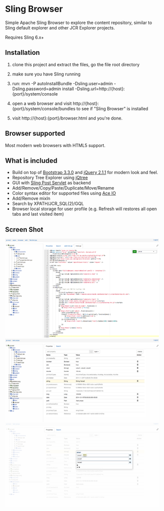# Sling Browser

Simple Apache Sling Browser to explore the content repository, similar to Sling default explorer and other JCR Explorer projects.

Requires Sling 6.x+

## Installation

1. clone this project and extract the files, go the file root directory

2. make sure you have Sling running

3. run: mvn -P autoInstallBundle -Dsling.user=admin -Dsling.password=admin install -Dsling.url=http://{host}:{port}/system/console

4. open a web browser and visit http://{host}:{port}/system/console/bundles to see if "Sling Browser" is installed

5. visit http://{host}:{port}/browser.html and you're done.

## Browser supported

Most modern web browsers with HTML5 support.

## What is included

- Build on top of [Bootstrap 3.3.0](http://getbootstrap.com/) and [jQuery 2.1.1](http://jquery.com/) for modern look and feel.
- Repository Tree Explorer using [jQtree](http://mbraak.github.io/jqTree/)
- GUI with [Sling Post Servlet](http://sling.apache.org/documentation/bundles/manipulating-content-the-slingpostservlet-servlets-post.html) as backend
- Add/Remove/Copy/Paste/Duplicate/Move/Rename
- Color syntax editor for supported files using [Ace IO](http://ace.c9.io/)
- Add/Remove mixln
- Search by XPATH/JCR_SQL(2)/GQL
- Browser local storage for user profile (e.g. Refresh will restores all open tabs and last visited item)

## Screen Shot

![Sling Browser Screenshot Editing](screenshot_file.png?raw=true "Editing")
![Sling Browser Screenshot Properties](screenshot_properties.png?raw=true "Properties")
![Sling Browser Screenshot Properties Editing](screenshot_properties_edit.png?raw=true "Property Edit")
